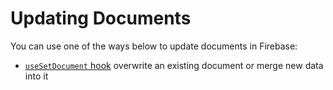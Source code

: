 # Updating Documents

You can use one of the ways below to update documents in Firebase:

 - [`useSetDocument` hook](../hooks/useSetDocument.md) overwrite an existing document or merge new data into it
